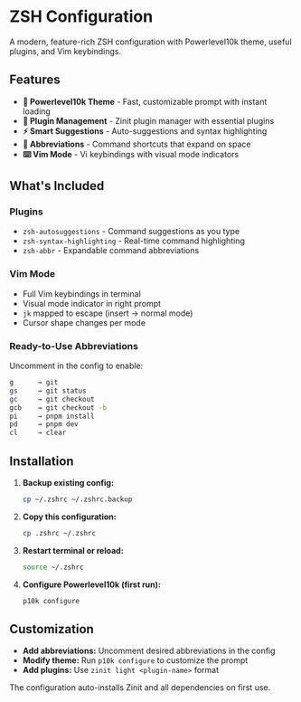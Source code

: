 # ZSH Configuration

A modern, feature-rich ZSH configuration with Powerlevel10k theme, useful plugins, and Vim keybindings.

## Features

- **🎨 Powerlevel10k Theme** - Fast, customizable prompt with instant loading
- **🔌 Plugin Management** - Zinit plugin manager with essential plugins
- **⚡ Smart Suggestions** - Auto-suggestions and syntax highlighting
- **📝 Abbreviations** - Command shortcuts that expand on space
- **⌨️ Vim Mode** - Vi keybindings with visual mode indicators

## What's Included

### Plugins
- `zsh-autosuggestions` - Command suggestions as you type
- `zsh-syntax-highlighting` - Real-time command highlighting
- `zsh-abbr` - Expandable command abbreviations

### Vim Mode
- Full Vim keybindings in terminal
- Visual mode indicator in right prompt
- `jk` mapped to escape (insert → normal mode)
- Cursor shape changes per mode

### Ready-to-Use Abbreviations
Uncomment in the config to enable:
```bash
g      → git
gs     → git status
gc     → git checkout
gcb    → git checkout -b
pi     → pnpm install
pd     → pnpm dev
cl     → clear
```

## Installation

1. **Backup existing config:**
   ```bash
   cp ~/.zshrc ~/.zshrc.backup
   ```

2. **Copy this configuration:**
   ```bash
   cp .zshrc ~/.zshrc
   ```

3. **Restart terminal or reload:**
   ```bash
   source ~/.zshrc
   ```

4. **Configure Powerlevel10k (first run):**
   ```bash
   p10k configure
   ```

## Customization

- **Add abbreviations:** Uncomment desired abbreviations in the config
- **Modify theme:** Run `p10k configure` to customize the prompt
- **Add plugins:** Use `zinit light <plugin-name>` format

The configuration auto-installs Zinit and all dependencies on first use.
